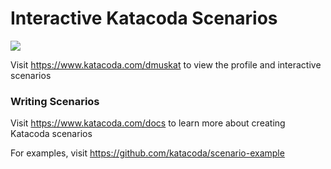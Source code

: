# Interactive Katacoda Scenarios

[![](http://shields.katacoda.com/katacoda/dmuskat/count.svg)](https://www.katacoda.com/dmuskat "Get your profile on Katacoda.com")

Visit https://www.katacoda.com/dmuskat to view the profile and interactive scenarios

### Writing Scenarios
Visit https://www.katacoda.com/docs to learn more about creating Katacoda scenarios

For examples, visit https://github.com/katacoda/scenario-example
